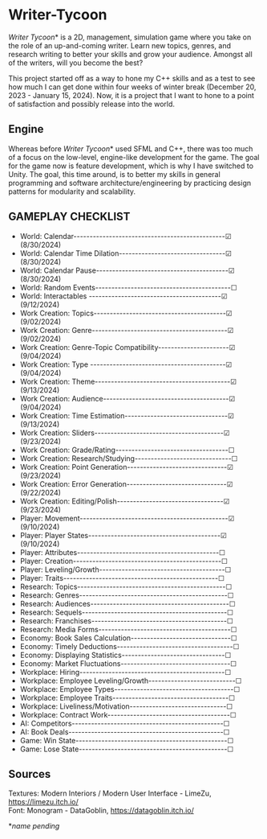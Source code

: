 # Writer-Tycoon
_Writer Tycoon_* is a 2D, management, simulation game where you take on the role of an up-and-coming writer. Learn new topics, genres, and research writing to better your skills and grow your audience. Amongst all of the writers, will you become the best?

This project started off as a way to hone my C++ skills and as a test to see how much I can get done within four weeks of winter break (December 20, 2023 - January 15, 2024). Now, it is a project that I want to hone to a point of satisfaction and possibly release into the world.

## Engine
Whereas before _Writer Tycoon_* used SFML and C++, there was too much of a focus on the low-level, engine-like development for the game. The goal for the game now is feature development, which is why I have switched to Unity. The goal, this time around, is to better my skills in general programming and software architecture/engineering by practicing design patterns for modularity and scalability.

## GAMEPLAY CHECKLIST
* World: Calendar-----------------------------------------------☑ (8/30/2024)
* World: Calendar Time Dilation---------------------------------☑ (8/30/2024)
* World: Calendar Pause-----------------------------------------☑ (8/30/2024)
* World: Random Events------------------------------------------☐
* World: Interactables -----------------------------------------☑ (9/12/2024)
* Work Creation: Topics-----------------------------------------☑ (9/02/2024)
* Work Creation: Genre------------------------------------------☑ (9/02/2024)
* Work Creation: Genre-Topic Compatibility----------------------☑ (9/04/2024)
* Work Creation: Type ------------------------------------------☑ (9/04/2024)
* Work Creation: Theme------------------------------------------☑ (9/13/2024)
* Work Creation: Audience---------------------------------------☑ (9/04/2024)
* Work Creation: Time Estimation--------------------------------☑ (9/13/2024)
* Work Creation: Sliders----------------------------------------☑ (9/23/2024)
* Work Creation: Grade/Rating-----------------------------------☐
* Work Creation: Research/Studying------------------------------☐
* Work Creation: Point Generation-------------------------------☑ (9/23/2024)
* Work Creation: Error Generation-------------------------------☑ (9/22/2024)
* Work Creation: Editing/Polish---------------------------------☑ (9/23/2024)
* Player: Movement----------------------------------------------☑ (9/10/2024)
* Player: Player States-----------------------------------------☑ (9/10/2024)
* Player: Attributes--------------------------------------------☐
* Player: Creation----------------------------------------------☐
* Player: Leveling/Growth---------------------------------------☐
* Player: Traits------------------------------------------------☐
* Research: Topics----------------------------------------------☐
* Research: Genres----------------------------------------------☐
* Research: Audiences-------------------------------------------☐
* Research: Sequels---------------------------------------------☐
* Research: Franchises------------------------------------------☐
* Research: Media Forms-----------------------------------------☐
* Economy: Book Sales Calculation-------------------------------☐
* Economy: Timely Deductions------------------------------------☐
* Economy: Displaying Statistics--------------------------------☐
* Economy: Market Fluctuations----------------------------------☐
* Workplace: Hiring---------------------------------------------☐
* Workplace: Employee Leveling/Growth---------------------------☐
* Workplace: Employee Types-------------------------------------☐
* Workplace: Employee Traits------------------------------------☐
* Workplace: Liveliness/Motivation------------------------------☐
* Workplace: Contract Work--------------------------------------☐
* AI: Competitors-----------------------------------------------☐
* AI: Book Deals------------------------------------------------☐
* Game: Win State-----------------------------------------------☐
* Game: Lose State----------------------------------------------☐

## Sources
Textures: Modern Interiors / Modern User Interface - LimeZu, https://limezu.itch.io/<br>
Font: Monogram - DataGoblin, https://datagoblin.itch.io/


*_name pending_
